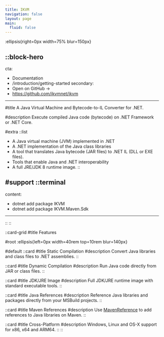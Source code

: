 ```yaml
---
title: IKVM
navigation: false
layout: page
main:
  fluid: false
---
```


:ellipsis{right=0px width=75% blur=150px}

::block-hero
---
cta:
  - Documentation
  - /introduction/getting-started
secondary:
  - Open on GitHub →
  - https://github.com/ikvmnet/ikvm
---

#title
A Java Virtual Machine and Bytecode-to-IL Converter for .NET.

#description
Execute compiled Java code (bytecode) on .NET Framework or .NET Core.

#extra
  ::list
  - A Java virtual machine (JVM) implemented in .NET
  - A .NET implementation of the Java class libraries
  - A tool that translates Java bytecode (JAR files) to .NET IL (DLL or EXE files).
  - Tools that enable Java and .NET interoperability
  - A full JRE/JDK 8 runtime image.
  ::

#support
  ::terminal
  ---
  content:
  - dotnet add package IKVM
  - dotnet add package IKVM.Maven.Sdk
  ---
  ::
::

::card-grid
#title
Features

#root
:ellipsis{left=0px width=40rem top=10rem blur=140px}

#default
  ::card
  #title
  Static Compilation
  #description
  Convert Java libraries and class files to .NET assemblies.
  ::

  ::card
  #title
  Dynamic Compilation
  #description
  Run Java code directly from JAR or class files.
  ::

  ::card
  #title
  JDK/JRE Image
  #description
  Full JDK/JRE runtime image with standard executable tools.
  ::

  ::card
  #title
  Java References
  #description
  Reference Java libraries and packages directly from your MSBuild projects.
  ::

  ::card
  #title
  Maven References
  #description
  Use [MavenReference](https://github.com/ikvmnet/ikvm-maven) to add references to Java libraries on Maven.
  ::

  ::card
  #title
  Cross-Platform
  #description
  Windows, Linux and OS-X support for x86, x64 and ARM64.
  ::
::
